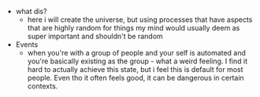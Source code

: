   * what dis?
    * here i will create the universe, but using processes that have aspects that are highly random for things my mind would usually deem as super important and shouldn't be random
  * Events
    * when you're with a group of people and your self is automated and you're basically existing as the group - what a weird feeling. I find it hard to actually achieve this state, but i feel this is default for most people. Even tho it often feels good, it can be dangerous in certain contexts.